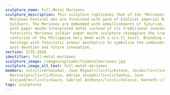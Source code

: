 ```yaml
---
sculpture_name: Full-Metal Moriones
sculpture_description: This sculpture replicates that of the "Moriones" from the
  Moriones Festival who are furnished with garb of biblical imperial Roman
  Soldiers. The Moriones are embedded with embellishments of futurism, coated
  with paper mache-interpreted metal instead of its traditional counterpart. The
  futuristic Moriones soldier paper mache sculpture reimagines the traditional
  centurion of the Philippine Holy Week with a sci-fi twist. Blending cultural
  heritage with futuristic armour aesthetics to symbolise the combination of
  past devotion and future innovation.
section: ICTE-202A
identifier: full-metal-moriones
sculpture_image: /images/uploads/fulmetalmoriones.jpg
sculpture_image_alt_text: full-metal-moriones
members: <ul><li>Arnonobal, Juan Miguel</li><li>Esteve, Jacob</li><li>Obseñares,
  Marvielyn</li><li>Pinca, Adrian Joseph</li><li>Santos, Jose
  Alejandro</li><li>Sauro, Gabriel Anthony</li><li>Velasco, Kenneth </li></ul>
tags: sculptures
---
```

